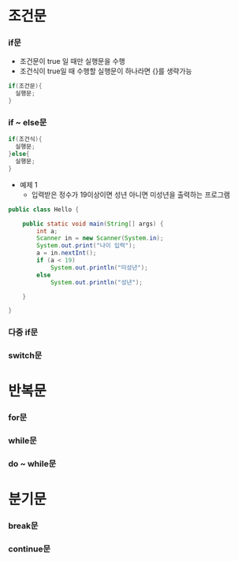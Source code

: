 # 조건문
### if문
- 조건문이 true 일 때만 실행문을 수행
- 조건식이 true일 때 수행할 실행문이 하나라면 {}를 생략가능

```java
if(조건문){
  실행문;
}
```


### if ~ else문

```java
if(조건식){
  실행문;
}else{
  실행문;
}
```


- 예제 1
  - 입력받은 정수가 19이상이면 성년 아니면 미성년을 출력하는 프로그램
```java
public class Hello {

	public static void main(String[] args) {
		int a;
		Scanner in = new Scanner(System.in);
		System.out.print("나이 입력");
		a = in.nextInt();
		if (a < 19)
			System.out.println("미성년");
		else
			System.out.println("성년");

	}

}
```

### 다중 if문











  
### switch문

# 반복문

### for문

### while문 

### do ~ while문

# 분기문

### break문

### continue문

